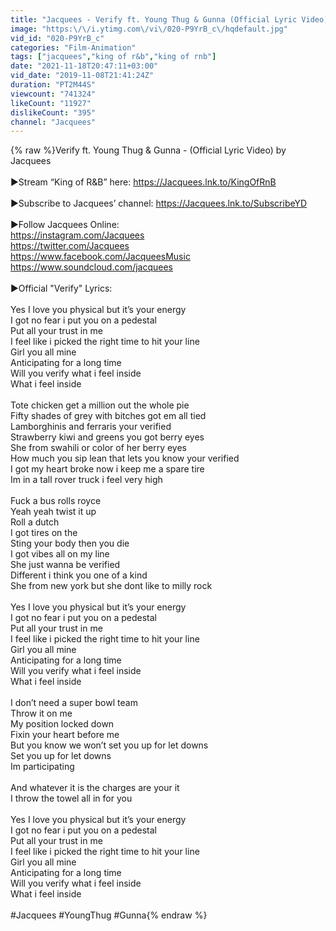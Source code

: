 ```yaml
---
title: "Jacquees - Verify ft. Young Thug & Gunna (Official Lyric Video)"
image: "https:\/\/i.ytimg.com\/vi\/020-P9YrB_c\/hqdefault.jpg"
vid_id: "020-P9YrB_c"
categories: "Film-Animation"
tags: ["jacquees","king of r&b","king of rnb"]
date: "2021-11-18T20:47:11+03:00"
vid_date: "2019-11-08T21:41:24Z"
duration: "PT2M44S"
viewcount: "741324"
likeCount: "11927"
dislikeCount: "395"
channel: "Jacquees"
---
```

{% raw %}Verify ft. Young Thug &amp; Gunna - (Official Lyric Video) by Jacquees <br /><br />►Stream “King of R&amp;B” here: <a rel="nofollow" target="blank" href="https://Jacquees.lnk.to/KingOfRnB">https://Jacquees.lnk.to/KingOfRnB</a> <br /><br />►Subscribe to Jacquees’ channel: <a rel="nofollow" target="blank" href="https://Jacquees.lnk.to/SubscribeYD">https://Jacquees.lnk.to/SubscribeYD</a> <br /><br />►Follow Jacquees Online:<br /><a rel="nofollow" target="blank" href="https://instagram.com/Jacquees">https://instagram.com/Jacquees</a><br /><a rel="nofollow" target="blank" href="https://twitter.com/Jacquees">https://twitter.com/Jacquees</a> <br /><a rel="nofollow" target="blank" href="https://www.facebook.com/JacqueesMusic">https://www.facebook.com/JacqueesMusic</a><br /><a rel="nofollow" target="blank" href="https://www.soundcloud.com/jacquees">https://www.soundcloud.com/jacquees</a><br /><br />►Official &quot;Verify&quot; Lyrics: <br /><br />Yes I love you physical but it’s your energy <br />I got no fear i put you on a pedestal <br />Put all your trust in me   <br />I feel like i picked the right time to hit your line <br />Girl you all mine <br />Anticipating for a long time <br />Will you verify what i feel inside <br />What i feel inside <br /> <br />Tote chicken get a million out the whole pie <br />Fifty shades of grey with bitches got em all tied <br />Lamborghinis and ferraris your verified <br />Strawberry kiwi and greens you got berry eyes <br />She from swahili or color of her berry eyes <br />How much you sip lean that lets you know your verified <br />I got my heart broke now i keep me a spare tire <br />Im in a tall rover truck i feel very high <br /> <br />Fuck a bus rolls royce  <br />Yeah yeah twist it up <br />Roll a dutch  <br />I got tires on the  <br />Sting your body then you die <br />I got vibes all on my line <br />She just wanna be verified <br />Different i think you one of a kind <br />She from new york but she dont like to milly rock <br />  <br />Yes I love you physical but it’s your energy <br />I got no fear i put you on a pedestal <br />Put all your trust in me   <br />I feel like i picked the right time to hit your line <br />Girl you all mine <br />Anticipating for a long time <br />Will you verify what i feel inside <br />What i feel inside <br /> <br />I don’t need a super bowl team  <br />Throw it on me  <br />My position locked down <br />Fixin your heart before me <br />But you know we won’t set you up for let downs <br />Set you up for let downs <br />Im participating  <br />  <br />And whatever it is the charges are your it <br />I throw the towel all in for you <br /> <br />Yes I love you physical but it’s your energy <br />I got no fear i put you on a pedestal <br />Put all your trust in me  <br />I feel like i picked the right time to hit your line <br />Girl you all mine <br />Anticipating for a long time <br />Will you verify what i feel inside <br />What i feel inside <br /> <br />#Jacquees #YoungThug #Gunna{% endraw %}
